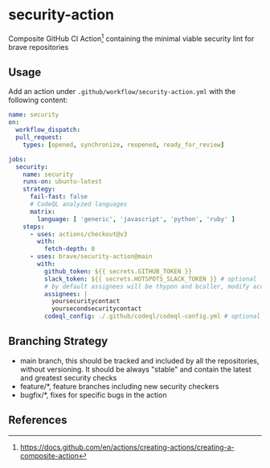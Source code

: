# security-action

Composite GitHub CI Action[^1] containing the minimal viable security lint for brave repositories

## Usage

Add an action under `.github/workflow/security-action.yml` with the following content:

```yml
name: security
on:
  workflow_dispatch:
  pull_request:
    types: [opened, synchronize, reopened, ready_for_review]

jobs:
  security:
    name: security
    runs-on: ubuntu-latest
    strategy:
      fail-fast: false
      # CodeQL analyzed languages
      matrix:
        language: [ 'generic', 'javascript', 'python', 'ruby' ]
    steps:
      - uses: actions/checkout@v3
        with:
          fetch-depth: 0
      - uses: brave/security-action@main
        with:
          github_token: ${{ secrets.GITHUB_TOKEN }}
          slack_token: ${{ secrets.HOTSPOTS_SLACK_TOKEN }} # optional
          # by default assignees will be thypon and bcaller, modify accordingly
          assignees: |
            yoursecuritycontact
            yoursecondsecuritycontact
          codeql_config: ./.github/codeql/codeql-config.yml # optional
```

## Branching Strategy

- main branch, this should be tracked and included by all the repositories, without versioning. It should be always "stable" and contain the latest and greatest security checks
- feature/*, feature branches including new security checkers
- bugfix/*, fixes for specific bugs in the action

## References

[^1]: https://docs.github.com/en/actions/creating-actions/creating-a-composite-action
